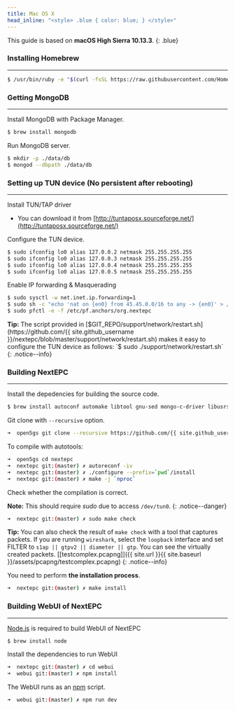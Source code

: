 ```yaml
---
title: Mac OS X
head_inline: "<style> .blue { color: blue; } </style>"
---
```


This guide is based on **macOS High Sierra 10.13.3**.
{: .blue}

### Installing Homebrew
---

```bash
$ /usr/bin/ruby -e "$(curl -fsSL https://raw.githubusercontent.com/Homebrew/install/master/install)"
```

### Getting MongoDB
---

Install MongoDB with Package Manager.
```bash
$ brew install mongodb
```

Run MongoDB server.
```bash
$ mkdir -p ./data/db
$ mongod --dbpath ./data/db
```

### Setting up TUN device (No persistent after rebooting)
---

Install TUN/TAP driver
- You can download it from [http://tuntaposx.sourceforge.net/](http://tuntaposx.sourceforge.net/)

Configure the TUN device.
```bash
$ sudo ifconfig lo0 alias 127.0.0.2 netmask 255.255.255.255
$ sudo ifconfig lo0 alias 127.0.0.3 netmask 255.255.255.255
$ sudo ifconfig lo0 alias 127.0.0.4 netmask 255.255.255.255
$ sudo ifconfig lo0 alias 127.0.0.5 netmask 255.255.255.255
```

Enable IP forwarding & Masquerading
```bash
$ sudo sysctl -w net.inet.ip.forwarding=1
$ sudo sh -c "echo 'nat on {en0} from 45.45.0.0/16 to any -> {en0}' > /etc/pf.anchors/org.nextepc"
$ sudo pfctl -e -f /etc/pf.anchors/org.nextepc
```

**Tip:** The script provided in [$GIT_REPO/support/network/restart.sh](https://github.com/{{ site.github_username }}/nextepc/blob/master/support/network/restart.sh) makes it easy to configure the TUN device as follows:  
`$ sudo ./support/network/restart.sh`
{: .notice--info}

### Building NextEPC
---

Install the depedencies for building the source code.
```bash
$ brew install autoconf automake libtool gnu-sed mongo-c-driver libusrsctp gnutls libgcrypt libidn libyaml pkg-config
```

Git clone with `--recursive` option.

```bash
➜  open5gs git clone --recursive https://github.com/{{ site.github_username }}/nextepc
```

To compile with autotools:

```bash
➜  open5gs cd nextepc
➜  nextepc git:(master) ✗ autoreconf -iv
➜  nextepc git:(master) ✗ ./configure --prefix=`pwd`/install
➜  nextepc git:(master) ✗ make -j `nproc`
```

Check whether the compilation is correct.

**Note:** This should require *sudo* due to access `/dev/tun0`.
{: .notice--danger}
```bash
➜  nextepc git:(master) ✗ sudo make check
```

**Tip:** You can also check the result of `make check` with a tool that captures packets. If you are running `wireshark`, select the `loopback` interface and set FILTER to `s1ap || gtpv2 || diameter || gtp`.  You can see the virtually created packets. [[testcomplex.pcapng]]({{ site.url }}{{ site.baseurl }}/assets/pcapng/testcomplex.pcapng)
{: .notice--info}

You need to perform **the installation process**.
```bash
➜  nextepc git:(master) ✗ make install
```

### Building WebUI of NextEPC
---

[Node.js](https://nodejs.org/) is required to build WebUI of NextEPC

```bash
$ brew install node
```

Install the dependencies to run WebUI

```bash
➜  nextepc git:(master) ✗ cd webui
➜  webui git:(master) ✗ npm install
```

The WebUI runs as an [npm](https://www.npmjs.com/) script.

```bash
➜  webui git:(master) ✗ npm run dev
```

